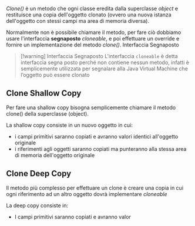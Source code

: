 *Clone()* è un metodo che ogni classe eredita dalla superclasse *object* e restituisce una copia dell'oggetto clonato (ovvero una nuova istanza dell'oggetto con stessi campi ma area di memoria diversa).

Normalmente non è possibile chiamare il metodo, per fare ciò dobbiamo usare l'interfaccia **segnaposto** *cloneable*, e poi effettuare un override e fornire un implementazione del metodo *clone()*.
Interfaccia Segnaposto
>[!warning] Interfaccia Segnaposto
L'interfaccia `cloneable` è detta interfaccia segna posto perché non contiene nessun metodo, infatti è semplicemente utilizzata per segnalare alla Java Virtual Machine che l’oggetto può essere clonato

## Clone Shallow Copy
Per fare una shallow copy bisogna semplicemente chiamare il metodo clone() della superclasse (object).

La shallow copy consiste in un nuovo oggetto in cui:
- i campi primitivi saranno copiati e avranno valori identici all'oggetto originale
- i riferimenti agli oggetti saranno copiati  ma punteranno alla stessa area di memoria dell'oggetto originale
## Clone Deep Copy
Il metodo più complesso per effettuare un clone è creare una copia in cui ogni riferimento ad un altro oggetto dovrà implementare *cloneable*

La deep copy consiste in:
- I campi primitivi saranno copiati e avranno valor